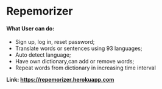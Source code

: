 # Repemorizer

#### What User can do:
* Sign up, log in, reset password;
* Translate words or sentences using 93 languages;
* Auto detect language;
* Have own dictionary,can add or remove words;
* Repeat words from dictionary in increasing time interval

**Link: <https://repemorizer.herokuapp.com>**